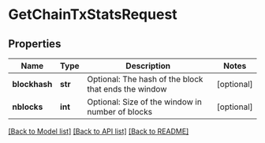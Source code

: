 # GetChainTxStatsRequest

## Properties
Name | Type | Description | Notes
------------ | ------------- | ------------- | -------------
**blockhash** | **str** | Optional: The hash of the block that ends the window | [optional] 
**nblocks** | **int** | Optional: Size of the window in number of blocks | [optional] 

[[Back to Model list]](../README.md#documentation-for-models) [[Back to API list]](../README.md#documentation-for-api-endpoints) [[Back to README]](../README.md)

